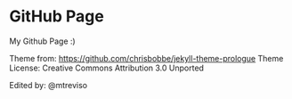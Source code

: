 # GitHub Page

My Github Page :) 

Theme from: https://github.com/chrisbobbe/jekyll-theme-prologue
Theme License: Creative Commons Attribution 3.0 Unported

Edited by: @mtreviso
